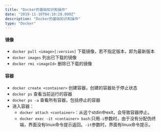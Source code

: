 ```yaml
---
title: "Docker的基础知识和操作"
date: "2019-11-10T04:10:28.000Z"
description: "Docker的基础知识和操作"
type: "Docker"
---
```


#### 镜像
* `docker pull <image>[:version]` 下载镜像，若不指定版本，即为最新版本
* `docker images` 列出已下载的镜像
* `docker rmi <imageId>` 删除已下载的镜像

#### 容器

* `docker create <container>` 创建容器，创建的容器处于停止状态
* `docker ps` 查看当前运行的容器
* `docker ps -a` 查看所有容器，包括停止的容器
* 进入容器：
  * `docker attach <container>`：从这个stdin中exit，会导致容器停止。
  * `docker exec -it <container> bash`:只用`-i`参数时，由于没有分配伪终端，界面没有linux命令提示返回。`-it`参数时，界面有linux命令提示。